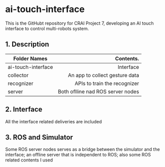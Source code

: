 # ai-touch-interface

This is the GitHubt repository for CRAI Project 7, developing an AI touch interface to control multi-robots system. 

## 1. Description


| Folder Names             |   Contents.                           |
| ------------------------ | -------------------------------------:|
| ai-touch-interface       |   Interface                           |
| collector                |   An app to collect gesture data      |
| recognizer               |   APIs to train the recognizer        |
| server                   |   Both oflline nad ROS server nodes   |

## 2. Interface

All the interface related deliveries are included 


## 3. ROS and Simulator

Some ROS server nodes serves as a bridge between the simulator and the interface; an offline server that is independent to ROS; also some ROS related contents I used                   

